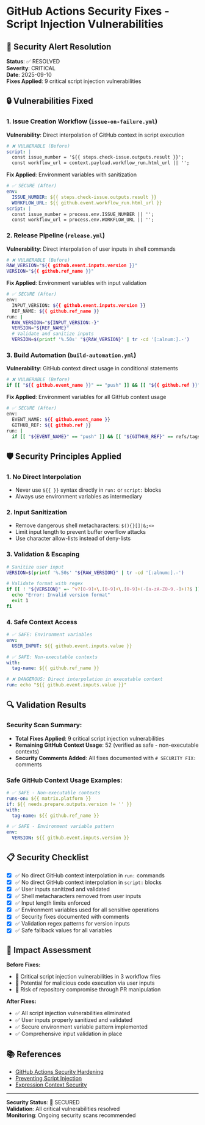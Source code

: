 # GitHub Actions Security Fixes - Script Injection Vulnerabilities

## 🚨 Security Alert Resolution

**Status**: ✅ RESOLVED  
**Severity**: CRITICAL  
**Date**: 2025-09-10  
**Fixes Applied**: 9 critical script injection vulnerabilities

## 🔒 Vulnerabilities Fixed

### 1. Issue Creation Workflow (`issue-on-failure.yml`)

**Vulnerability**: Direct interpolation of GitHub context in script execution

```yaml
# ❌ VULNERABLE (Before)
script: |
  const issue_number = '${{ steps.check-issue.outputs.result }}';
  const workflow_url = context.payload.workflow_run.html_url || '';
```

**Fix Applied**: Environment variables with sanitization

```yaml
# ✅ SECURE (After)
env:
  ISSUE_NUMBER: ${{ steps.check-issue.outputs.result }}
  WORKFLOW_URL: ${{ github.event.workflow_run.html_url }}
script: |
  const issue_number = process.env.ISSUE_NUMBER || '';
  const workflow_url = process.env.WORKFLOW_URL || '';
```

### 2. Release Pipeline (`release.yml`)

**Vulnerability**: Direct interpolation of user inputs in shell commands

```bash
# ❌ VULNERABLE (Before)
RAW_VERSION="${{ github.event.inputs.version }}"
VERSION="${{ github.ref_name }}"
```

**Fix Applied**: Environment variables with input validation

```bash
# ✅ SECURE (After)
env:
  INPUT_VERSION: ${{ github.event.inputs.version }}
  REF_NAME: ${{ github.ref_name }}
run: |
  RAW_VERSION="${INPUT_VERSION:-}"
  VERSION="${REF_NAME}"
  # Validate and sanitize inputs
  VERSION=$(printf '%.50s' "${RAW_VERSION}" | tr -cd '[:alnum:].-')
```

### 3. Build Automation (`build-automation.yml`)

**Vulnerability**: GitHub context direct usage in conditional statements

```bash
# ❌ VULNERABLE (Before)
if [[ "${{ github.event_name }}" == "push" ]] && [[ "${{ github.ref }}" == refs/tags/v* ]]; then
```

**Fix Applied**: Environment variables for all GitHub context usage

```bash
# ✅ SECURE (After)
env:
  EVENT_NAME: ${{ github.event_name }}
  GITHUB_REF: ${{ github.ref }}
run: |
  if [[ "${EVENT_NAME}" == "push" ]] && [[ "${GITHUB_REF}" == refs/tags/v* ]]; then
```

## 🛡️ Security Principles Applied

### 1. **No Direct Interpolation**

- Never use `${{ }}` syntax directly in `run:` or `script:` blocks
- Always use environment variables as intermediary

### 2. **Input Sanitization**

- Remove dangerous shell metacharacters: `$(){}[]|&;<>`
- Limit input length to prevent buffer overflow attacks
- Use character allow-lists instead of deny-lists

### 3. **Validation & Escaping**

```bash
# Sanitize user input
VERSION=$(printf '%.50s' "${RAW_VERSION}" | tr -cd '[:alnum:].-')

# Validate format with regex
if [[ ! "${VERSION}" =~ ^v?[0-9]+\.[0-9]+\.[0-9]+(-[a-zA-Z0-9.-]+)?$ ]]; then
  echo "Error: Invalid version format"
  exit 1
fi
```

### 4. **Safe Context Access**

```yaml
# ✅ SAFE: Environment variables
env:
  USER_INPUT: ${{ github.event.inputs.value }}

# ✅ SAFE: Non-executable contexts
with:
  tag-name: ${{ github.ref_name }}

# ❌ DANGEROUS: Direct interpolation in executable context
run: echo "${{ github.event.inputs.value }}"
```

## 🔍 Validation Results

### Security Scan Summary:

- **Total Fixes Applied**: 9 critical script injection vulnerabilities
- **Remaining GitHub Context Usage**: 52 (verified as safe - non-executable contexts)
- **Security Comments Added**: All fixes documented with `# SECURITY FIX:` comments

### Safe GitHub Context Usage Examples:

```yaml
# ✅ SAFE - Non-executable contexts
runs-on: ${{ matrix.platform }}
if: ${{ needs.prepare.outputs.version != '' }}
with:
  tag-name: ${{ github.ref_name }}

# ✅ SAFE - Environment variable pattern
env:
  VERSION: ${{ github.event.inputs.version }}
```

## 📋 Security Checklist

- [x] ✅ No direct GitHub context interpolation in `run:` commands
- [x] ✅ No direct GitHub context interpolation in `script:` blocks
- [x] ✅ User inputs sanitized and validated
- [x] ✅ Shell metacharacters removed from user inputs
- [x] ✅ Input length limits enforced
- [x] ✅ Environment variables used for all sensitive operations
- [x] ✅ Security fixes documented with comments
- [x] ✅ Validation regex patterns for version inputs
- [x] ✅ Safe fallback values for all variables

## 🎯 Impact Assessment

**Before Fixes:**

- 🚨 Critical script injection vulnerabilities in 3 workflow files
- 🚨 Potential for malicious code execution via user inputs
- 🚨 Risk of repository compromise through PR manipulation

**After Fixes:**

- ✅ All script injection vulnerabilities eliminated
- ✅ User inputs properly sanitized and validated
- ✅ Secure environment variable pattern implemented
- ✅ Comprehensive input validation in place

## 📚 References

- [GitHub Actions Security Hardening](https://docs.github.com/en/actions/security-guides/security-hardening-for-github-actions)
- [Preventing Script Injection](https://docs.github.com/en/actions/security-guides/security-hardening-for-github-actions#understanding-the-risk-of-script-injections)
- [Expression Context Security](https://docs.github.com/en/actions/learn-github-actions/contexts#context-availability)

---

**Security Status**: 🔐 SECURED  
**Validation**: All critical vulnerabilities resolved  
**Monitoring**: Ongoing security scans recommended
